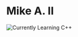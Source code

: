 # Mike A. II

<p>
    <img src="https://img.shields.io/badge/Currently%20Learning-C%2B%2B-blue" alt="Currently Learning C++" /></a>
</p>
